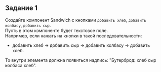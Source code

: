 ## Задание 1
Создайте компонент Sandwich с кнопками `добавить хлеб`, `добавить колбасу`, `добавить сыр`.  
Пусть в этом компоненте будет текстовое поле.  
Например, если нажать на кнопки в такой последовательности: 
- добавить хлеб -> добавить сыр ->  добавить колбасу -> добавить хлеб.  

То внутри элемента должна появиться надпись: "Бутерброд: хлеб сыр колбаса хлеб".


